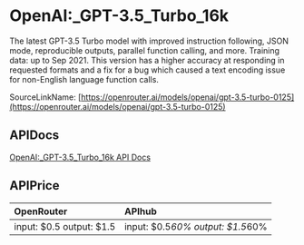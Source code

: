 # OpenAI:_GPT-3.5_Turbo_16k

The latest GPT-3.5 Turbo model with improved instruction following, JSON mode, reproducible outputs, parallel function calling, and more. Training data: up to Sep 2021.
This version has a higher accuracy at responding in requested formats and a fix for a bug which caused a text encoding issue for non-English language function calls.

SourceLinkName: [https://openrouter.ai/models/openai/gpt-3.5-turbo-0125](https://openrouter.ai/models/openai/gpt-3.5-turbo-0125)

## APIDocs

[OpenAI:_GPT-3.5_Turbo_16k API Docs](../apis/OpenAI:_GPT-3.5_Turbo_16k.md)

## APIPrice

| OpenRouter | APIhub |
|:---|:---|
| input: $0.5 output: $1.5 | input: $0.5*60% output: $1.5*60% |
